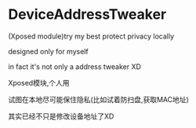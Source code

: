 # DeviceAddressTweaker
(Xposed module)try my best protect privacy locally

designed only for myself

in fact it's not only a address tweaker XD


Xposed模块,个人用

试图在本地尽可能保住隐私(比如试着防扫盘,获取MAC地址)

其实已经不只是修改设备地址了XD
